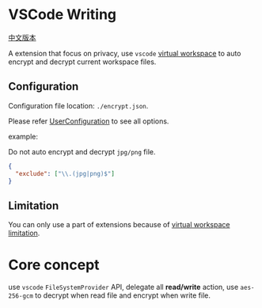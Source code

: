 # VSCode Writing

[中文版本](./README.md)

A extension that focus on privacy, use `vscode` [virtual workspace][virtual-workspace] to auto encrypt and decrypt current workspace files.

## Configuration

Configuration file location: `./encrypt.json`.

Please refer [UserConfiguration](./src/configuration.ts) to see all options.

example:

Do not auto encrypt and decrypt `jpg/png` file.

```json
{
  "exclude": ["\\.(jpg|png)$"]
}
```

## Limitation

You can only use a part of extensions because of [virtual workspace limitation][virtual-workspace-limitation].

# Core concept

use `vscode` `FileSystemProvider` API, delegate all **read/write** action,
use `aes-256-gcm` to decrypt when read file and encrypt when write file.

[virtual-workspace]: https://code.visualstudio.com/api/extension-guides/virtual-workspaces
[virtual-workspace-limitation]: https://code.visualstudio.com/api/extension-guides/virtual-workspaces#review-that-the-extension-code-is-ready-for-virtual-resources
